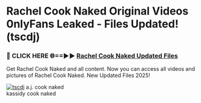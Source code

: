 # Rachel Cook Naked Original Videos 0nlyFans Leaked - Files Updated! (tscdj)

<h3>🔴 CLICK HERE 🌐==►► <a href="https://tinyurl.com/yckcrads" rel="nofollow">Rachel Cook Naked Updated Files</a></h3>

Get Rachel Cook Naked and all content. Now you can access all videos and pictures of Rachel Cook Naked. New Updated Files 2025!

[![tscdj](https://i.imgur.com/hpKpOFt.gif)](https://tinyurl.com/yckcrads)
a.j. cook naked<br>
kassidy cook naked
